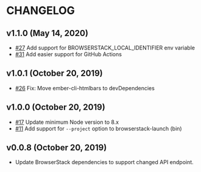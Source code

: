 # CHANGELOG

## v1.1.0 (May 14, 2020)

- [#27](https://github.com/kategengler/ember-cli-browserstack/pull/27) Add support for BROWSERSTACK_LOCAL_IDENTIFIER env variable
- [#31](https://github.com/kategengler/ember-cli-browserstack/pull/31) Add easier support for GitHub Actions

## v1.0.1 (October 20, 2019)

- [#26](https://github.com/kategengler/ember-cli-browserstack/pull/26) Fix: Move ember-cli-htmlbars to devDependencies

## v1.0.0 (October 20, 2019)

- [#17](https://github.com/kategengler/ember-cli-browserstack/pull/17) Update minimum Node version to 8.x
- [#11](https://github.com/kategengler/ember-cli-browserstack/pull/11) Add support for `--project` option to browserstack-launch (bin)

## v0.0.8 (October 20, 2019)

- Update BrowserStack dependencies to support changed API endpoint.
